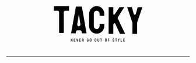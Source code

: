 <p align="center">   
    <svg width="350" height="150" viewBox="0 0 350 150" fill="none" xmlns="http://www.w3.org/2000/svg">
        <path d="M281.915 101.782H269.719C269.477 101.782 269.356 101.643 269.356 101.367L269.458 71.6512C269.459 71.3271 269.408 71.005 269.306 70.6974L255.239 28.242C255.17 27.9652 255.274 27.8268 255.551 27.8268H267.384C267.73 27.8268 267.937 27.9652 268.006 28.242L272.978 46.384C273.783 49.3191 277.942 49.3296 278.761 46.3986L283.835 28.242C283.905 27.9652 284.078 27.8268 284.354 27.8268H296.291C296.568 27.8268 296.672 27.9652 296.602 28.242L282.386 70.2742C282.281 70.587 282.227 70.9152 282.228 71.2455L282.33 101.367C282.33 101.643 282.192 101.782 281.915 101.782Z" fill="black"/>
        <path d="M216.555 101.635H204.515C204.238 101.635 204.1 101.462 204.1 101.116L204.307 28.1993C204.307 27.8534 204.446 27.6804 204.723 27.6804H216.659C216.936 27.6804 217.074 27.8534 217.074 28.1993V46.7016C217.074 48.6858 219.652 49.459 220.744 47.8023L233.622 28.2653C233.696 28.1524 233.78 28.0447 233.883 27.958C234.105 27.7729 234.314 27.6804 234.512 27.6804H246.708C247.02 27.6804 247.089 27.8188 246.916 28.0955L229.124 56.4929C228.762 57.0695 228.719 57.7903 229.009 58.406L249.147 101.22C249.32 101.497 249.147 101.635 248.629 101.635H235.654C235.389 101.635 235.205 101.554 235.103 101.392C235.036 101.287 235.005 101.163 234.953 101.05L222.193 73.3181C221.53 71.878 219.535 71.7444 218.686 73.0833L217.281 75.2997C217.078 75.62 216.971 75.9914 216.971 76.3706V101.116C216.971 101.462 216.832 101.635 216.555 101.635Z" fill="black"/>
        <path d="M171.43 101.187C167.59 101.187 164.078 100.218 160.895 98.2803C157.746 96.3428 155.238 93.7479 153.37 90.4956C151.536 87.2087 150.619 83.5585 150.619 79.5451L150.723 46.3821C150.723 42.4378 151.622 38.8741 153.421 35.691C155.221 32.4733 157.694 29.8957 160.843 27.9582C164.026 25.9861 167.555 25 171.43 25C175.374 25 178.886 25.9515 181.965 27.8544C185.079 29.7573 187.553 32.335 189.387 35.5872C191.255 38.8049 192.189 42.4032 192.189 46.3821V51.2605C192.189 51.5373 192.051 51.6757 191.774 51.6757H179.838C179.561 51.6757 179.422 51.5373 179.422 51.2605V46.3821C179.422 44.0294 178.661 42.0053 177.139 40.31C175.617 38.6146 173.714 37.767 171.43 37.767C168.904 37.767 166.967 38.6319 165.618 40.3619C164.268 42.0918 163.593 44.0986 163.593 46.3821V79.5451C163.593 82.14 164.355 84.2678 165.877 85.9285C167.399 87.5547 169.25 88.3678 171.43 88.3678C173.714 88.3678 175.617 87.4682 177.139 85.6691C178.661 83.8353 179.422 81.794 179.422 79.5451V74.6147C179.422 74.3379 179.561 74.1995 179.838 74.1995H191.878C192.155 74.1995 192.293 74.3379 192.293 74.6147V79.5451C192.293 83.5239 191.359 87.1568 189.491 90.4437C187.588 93.696 185.079 96.3082 181.965 98.2803C178.852 100.218 175.34 101.187 171.43 101.187Z" fill="black"/>
        <path d="M101.351 100.047C101.14 99.8367 101.249 99.4822 101.302 99.1891L114.405 26.6089C114.474 26.3321 114.647 26.1937 114.924 26.1937H130.338C130.614 26.1937 130.787 26.3321 130.857 26.6089L143.52 99.6297C143.554 99.9757 143.416 100.149 143.104 100.149H131.324C130.978 100.149 130.787 99.9757 130.753 99.6297L130.238 96.1194C129.878 93.6645 127.772 91.845 125.291 91.845H119.451C116.97 91.845 114.864 93.6645 114.504 96.1194L113.99 99.6297C113.955 99.9757 113.782 100.149 113.471 100.149H101.638C101.515 100.149 101.42 100.115 101.351 100.047ZM122.034 50.6377L118.072 75.3968C117.646 78.0635 119.706 80.4792 122.406 80.4792V80.4792C125.083 80.4792 127.136 78.1042 126.749 75.4557L123.124 50.6377V50.6377C123.024 50.0082 122.109 50.0049 122.034 50.6377V50.6377Z" fill="black"/>
        <path d="M80.7795 98.955H68.791C68.4796 98.955 68.3239 98.782 68.3239 98.436V41.8189C68.3239 39.6097 66.5331 37.8189 64.3239 37.8189H54.519C54.173 37.8189 54 37.6459 54 37.2999L54.1038 25.4152C54.1038 25.1384 54.2422 25 54.519 25H94.8958C95.2764 25 95.4667 25.1384 95.4667 25.4152V37.2999C95.4667 37.6459 95.3283 37.8189 95.0515 37.8189H85.0977C82.8859 37.8189 81.094 39.6139 81.0977 41.8257L81.1947 98.436C81.1947 98.782 81.0563 98.955 80.7795 98.955Z" fill="black"/>
        <path d="M101.781 123H100.58C100.518 123 100.486 122.973 100.486 122.918L100.475 114.744C100.475 114.682 100.506 114.65 100.568 114.65H101.652L103.68 119.379L103.621 114.744C103.621 114.682 103.656 114.65 103.727 114.65H104.916C104.963 114.65 104.986 114.682 104.986 114.744L104.998 122.93C104.998 122.977 104.979 123 104.939 123H103.885L101.805 118.582L101.893 122.906C101.893 122.969 101.855 123 101.781 123ZM112.367 123H108.488C108.457 123 108.441 122.98 108.441 122.941L108.453 114.697C108.453 114.666 108.468 114.65 108.5 114.65H112.355C112.386 114.65 112.402 114.67 112.402 114.709V116.051C112.402 116.082 112.386 116.098 112.355 116.098H109.894V117.973H112.355C112.386 117.973 112.402 117.988 112.402 118.02L112.414 119.379C112.414 119.41 112.398 119.426 112.367 119.426H109.894V121.523H112.367C112.398 121.523 112.414 121.543 112.414 121.582V122.953C112.414 122.984 112.398 123 112.367 123ZM118.681 123H117.228C117.193 123 117.173 122.98 117.169 122.941L115.511 114.697C115.503 114.666 115.519 114.65 115.558 114.65H116.917C116.948 114.65 116.968 114.666 116.976 114.697L117.96 120.193L118.921 114.697C118.929 114.666 118.948 114.65 118.98 114.65H120.321C120.364 114.65 120.38 114.666 120.368 114.697L118.739 122.941C118.736 122.98 118.716 123 118.681 123ZM127.397 123H123.518C123.487 123 123.471 122.98 123.471 122.941L123.483 114.697C123.483 114.666 123.499 114.65 123.53 114.65H127.386C127.417 114.65 127.432 114.67 127.432 114.709V116.051C127.432 116.082 127.417 116.098 127.386 116.098H124.925V117.973H127.386C127.417 117.973 127.432 117.988 127.432 118.02L127.444 119.379C127.444 119.41 127.429 119.426 127.397 119.426H124.925V121.523H127.397C127.429 121.523 127.444 121.543 127.444 121.582V122.953C127.444 122.984 127.429 123 127.397 123ZM132.317 123H130.957C130.926 123 130.911 122.98 130.911 122.941L130.934 114.697C130.934 114.666 130.95 114.65 130.981 114.65H133.407C133.84 114.65 134.239 114.756 134.602 114.967C134.965 115.178 135.254 115.461 135.469 115.816C135.688 116.172 135.797 116.574 135.797 117.023C135.797 117.316 135.752 117.582 135.663 117.82C135.573 118.059 135.467 118.26 135.346 118.424C135.229 118.588 135.121 118.709 135.024 118.787C135.457 119.268 135.674 119.832 135.674 120.48L135.686 122.941C135.686 122.98 135.666 123 135.627 123H134.268C134.237 123 134.221 122.988 134.221 122.965V120.48C134.221 120.191 134.12 119.941 133.916 119.73C133.713 119.52 133.463 119.414 133.166 119.414H132.375L132.364 122.941C132.364 122.98 132.348 123 132.317 123ZM133.407 116.086H132.375V117.973H133.407C133.653 117.973 133.871 117.881 134.063 117.697C134.258 117.514 134.356 117.289 134.356 117.023C134.356 116.77 134.262 116.551 134.075 116.367C133.887 116.18 133.664 116.086 133.407 116.086ZM146.814 123.117C146.38 123.117 145.99 123.01 145.642 122.795C145.291 122.58 145.007 122.291 144.793 121.928C144.582 121.564 144.476 121.158 144.476 120.709V116.906C144.476 116.469 144.584 116.07 144.798 115.711C145.009 115.348 145.293 115.059 145.648 114.844C146.004 114.625 146.392 114.516 146.814 114.516C147.255 114.516 147.654 114.621 148.009 114.832C148.365 115.047 148.646 115.334 148.853 115.693C149.064 116.053 149.17 116.457 149.17 116.906V117.457C149.17 117.488 149.15 117.504 149.111 117.504H147.763C147.732 117.504 147.716 117.488 147.716 117.457V117C147.716 116.695 147.63 116.443 147.459 116.244C147.287 116.045 147.072 115.945 146.814 115.945C146.584 115.945 146.379 116.041 146.199 116.232C146.019 116.424 145.929 116.648 145.929 116.906V120.709C145.929 120.971 146.017 121.197 146.193 121.389C146.369 121.576 146.576 121.67 146.814 121.67C147.072 121.67 147.287 121.578 147.459 121.395C147.63 121.207 147.716 120.979 147.716 120.709V120.117H146.879C146.836 120.117 146.814 120.098 146.814 120.059V118.717C146.814 118.678 146.836 118.658 146.879 118.658H149.123C149.154 118.658 149.17 118.678 149.17 118.717V120.709C149.17 121.158 149.064 121.564 148.853 121.928C148.638 122.291 148.355 122.58 148.004 122.795C147.652 123.01 147.255 123.117 146.814 123.117ZM154.64 123.117C154.214 123.117 153.821 123.008 153.462 122.789C153.107 122.57 152.82 122.279 152.601 121.916C152.386 121.549 152.279 121.146 152.279 120.709L152.29 116.906C152.29 116.461 152.398 116.061 152.612 115.705C152.823 115.346 153.109 115.059 153.468 114.844C153.827 114.625 154.218 114.516 154.64 114.516C155.077 114.516 155.47 114.623 155.818 114.838C156.169 115.053 156.45 115.342 156.661 115.705C156.876 116.064 156.984 116.465 156.984 116.906L156.995 120.709C156.995 121.146 156.89 121.547 156.679 121.91C156.464 122.277 156.179 122.57 155.823 122.789C155.468 123.008 155.073 123.117 154.64 123.117ZM154.64 121.67C154.882 121.67 155.093 121.572 155.273 121.377C155.452 121.178 155.542 120.955 155.542 120.709L155.53 116.906C155.53 116.641 155.446 116.416 155.279 116.232C155.111 116.049 154.898 115.957 154.64 115.957C154.394 115.957 154.183 116.047 154.007 116.227C153.831 116.406 153.743 116.633 153.743 116.906V120.709C153.743 120.971 153.831 121.197 154.007 121.389C154.183 121.576 154.394 121.67 154.64 121.67ZM168.041 123.117C167.616 123.117 167.223 123.008 166.864 122.789C166.508 122.57 166.221 122.279 166.002 121.916C165.787 121.549 165.68 121.146 165.68 120.709L165.692 116.906C165.692 116.461 165.799 116.061 166.014 115.705C166.225 115.346 166.51 115.059 166.87 114.844C167.229 114.625 167.62 114.516 168.041 114.516C168.479 114.516 168.871 114.623 169.219 114.838C169.571 115.053 169.852 115.342 170.063 115.705C170.278 116.064 170.385 116.465 170.385 116.906L170.397 120.709C170.397 121.146 170.291 121.547 170.08 121.91C169.866 122.277 169.58 122.57 169.225 122.789C168.87 123.008 168.475 123.117 168.041 123.117ZM168.041 121.67C168.284 121.67 168.495 121.572 168.674 121.377C168.854 121.178 168.944 120.955 168.944 120.709L168.932 116.906C168.932 116.641 168.848 116.416 168.68 116.232C168.512 116.049 168.299 115.957 168.041 115.957C167.795 115.957 167.584 116.047 167.409 116.227C167.233 116.406 167.145 116.633 167.145 116.906V120.709C167.145 120.971 167.233 121.197 167.409 121.389C167.584 121.576 167.795 121.67 168.041 121.67ZM175.914 123.117C175.492 123.117 175.102 123.008 174.742 122.789C174.383 122.57 174.096 122.277 173.881 121.91C173.67 121.539 173.564 121.135 173.564 120.697L173.588 114.697C173.588 114.666 173.604 114.65 173.635 114.65H174.982C175.014 114.65 175.029 114.666 175.029 114.697V120.697C175.029 120.967 175.115 121.197 175.287 121.389C175.459 121.576 175.668 121.67 175.914 121.67C176.172 121.67 176.387 121.576 176.559 121.389C176.73 121.197 176.816 120.967 176.816 120.697V114.697C176.816 114.666 176.832 114.65 176.863 114.65H178.211C178.242 114.65 178.258 114.666 178.258 114.697L178.281 120.697C178.281 121.139 178.176 121.545 177.965 121.916C177.75 122.283 177.465 122.576 177.109 122.795C176.754 123.01 176.355 123.117 175.914 123.117ZM184.185 123H182.832C182.796 123 182.779 122.98 182.779 122.941V116.098H181.22C181.181 116.098 181.162 116.078 181.162 116.039L181.173 114.697C181.173 114.666 181.189 114.65 181.22 114.65H185.779C185.822 114.65 185.843 114.666 185.843 114.697V116.039C185.843 116.078 185.828 116.098 185.796 116.098H184.22L184.232 122.941C184.232 122.98 184.216 123 184.185 123ZM196.567 123.117C196.141 123.117 195.749 123.008 195.389 122.789C195.034 122.57 194.747 122.279 194.528 121.916C194.313 121.549 194.206 121.146 194.206 120.709L194.218 116.906C194.218 116.461 194.325 116.061 194.54 115.705C194.751 115.346 195.036 115.059 195.395 114.844C195.755 114.625 196.145 114.516 196.567 114.516C197.005 114.516 197.397 114.623 197.745 114.838C198.096 115.053 198.378 115.342 198.589 115.705C198.804 116.064 198.911 116.465 198.911 116.906L198.923 120.709C198.923 121.146 198.817 121.547 198.606 121.91C198.391 122.277 198.106 122.57 197.751 122.789C197.395 123.008 197.001 123.117 196.567 123.117ZM196.567 121.67C196.809 121.67 197.02 121.572 197.2 121.377C197.38 121.178 197.47 120.955 197.47 120.709L197.458 116.906C197.458 116.641 197.374 116.416 197.206 116.232C197.038 116.049 196.825 115.957 196.567 115.957C196.321 115.957 196.11 116.047 195.934 116.227C195.759 116.406 195.671 116.633 195.671 116.906V120.709C195.671 120.971 195.759 121.197 195.934 121.389C196.11 121.576 196.321 121.67 196.567 121.67ZM203.637 123H202.289C202.25 123 202.231 122.98 202.231 122.941L202.254 114.697C202.254 114.666 202.27 114.65 202.301 114.65H206.145C206.184 114.65 206.204 114.666 206.204 114.697V116.051C206.204 116.082 206.188 116.098 206.157 116.098H203.696V117.961H206.157C206.188 117.961 206.204 117.98 206.204 118.02L206.215 119.379C206.215 119.41 206.196 119.426 206.157 119.426H203.696V122.941C203.696 122.98 203.676 123 203.637 123ZM217.238 123.117C216.812 123.117 216.42 123.008 216.06 122.789C215.705 122.57 215.42 122.279 215.205 121.916C214.994 121.549 214.888 121.146 214.888 120.709V120.158C214.888 120.115 214.908 120.094 214.947 120.094H216.295C216.326 120.094 216.341 120.115 216.341 120.158V120.709C216.341 120.971 216.429 121.197 216.605 121.389C216.781 121.576 216.992 121.67 217.238 121.67C217.488 121.67 217.701 121.574 217.877 121.383C218.052 121.188 218.14 120.963 218.14 120.709C218.14 120.416 217.949 120.16 217.566 119.941C217.504 119.902 217.421 119.855 217.32 119.801C217.222 119.742 217.105 119.676 216.968 119.602C216.832 119.527 216.699 119.455 216.57 119.385C216.441 119.311 216.316 119.24 216.195 119.174C215.757 118.916 215.431 118.594 215.216 118.207C215.005 117.816 214.9 117.379 214.9 116.895C214.9 116.449 215.009 116.047 215.228 115.688C215.447 115.332 215.732 115.051 216.084 114.844C216.439 114.633 216.824 114.527 217.238 114.527C217.664 114.527 218.054 114.633 218.41 114.844C218.765 115.059 219.048 115.344 219.259 115.699C219.474 116.055 219.582 116.453 219.582 116.895V117.879C219.582 117.91 219.566 117.926 219.535 117.926H218.187C218.156 117.926 218.14 117.91 218.14 117.879L218.129 116.895C218.129 116.613 218.041 116.385 217.865 116.209C217.689 116.033 217.48 115.945 217.238 115.945C216.992 115.945 216.781 116.039 216.605 116.227C216.429 116.414 216.341 116.637 216.341 116.895C216.341 117.156 216.396 117.375 216.505 117.551C216.619 117.727 216.824 117.895 217.121 118.055C217.152 118.07 217.224 118.109 217.338 118.172C217.451 118.234 217.576 118.305 217.713 118.383C217.853 118.457 217.98 118.525 218.093 118.588C218.207 118.646 218.275 118.682 218.298 118.693C218.697 118.916 219.011 119.189 219.242 119.514C219.476 119.838 219.593 120.236 219.593 120.709C219.593 121.166 219.488 121.576 219.277 121.939C219.062 122.303 218.777 122.59 218.421 122.801C218.066 123.012 217.671 123.117 217.238 123.117ZM225.386 123H224.032C223.997 123 223.98 122.98 223.98 122.941V116.098H222.421C222.382 116.098 222.363 116.078 222.363 116.039L222.374 114.697C222.374 114.666 222.39 114.65 222.421 114.65H226.98C227.023 114.65 227.044 114.666 227.044 114.697V116.039C227.044 116.078 227.029 116.098 226.997 116.098H225.421L225.433 122.941C225.433 122.98 225.417 123 225.386 123ZM232.532 123H231.155C231.128 123 231.114 122.984 231.114 122.953L231.126 119.543L229.52 114.697C229.512 114.666 229.524 114.65 229.555 114.65H230.891C230.93 114.65 230.954 114.666 230.962 114.697L231.846 117.926L232.749 114.697C232.757 114.666 232.776 114.65 232.807 114.65H234.155C234.186 114.65 234.198 114.666 234.19 114.697L232.567 119.496L232.579 122.953C232.579 122.984 232.563 123 232.532 123ZM241.172 123H237.293C237.262 123 237.246 122.98 237.246 122.941L237.258 114.709C237.258 114.67 237.278 114.65 237.317 114.65H238.653C238.692 114.65 238.711 114.67 238.711 114.709L238.7 121.523H241.172C241.211 121.523 241.231 121.543 241.231 121.582V122.941C241.231 122.98 241.211 123 241.172 123ZM248.342 123H244.463C244.432 123 244.416 122.98 244.416 122.941L244.428 114.697C244.428 114.666 244.443 114.65 244.475 114.65H248.33C248.361 114.65 248.377 114.67 248.377 114.709V116.051C248.377 116.082 248.361 116.098 248.33 116.098H245.869V117.973H248.33C248.361 117.973 248.377 117.988 248.377 118.02L248.389 119.379C248.389 119.41 248.373 119.426 248.342 119.426H245.869V121.523H248.342C248.373 121.523 248.389 121.543 248.389 121.582V122.953C248.389 122.984 248.373 123 248.342 123Z" fill="#2C2C2C"/>
    </svg>
</p>

---

